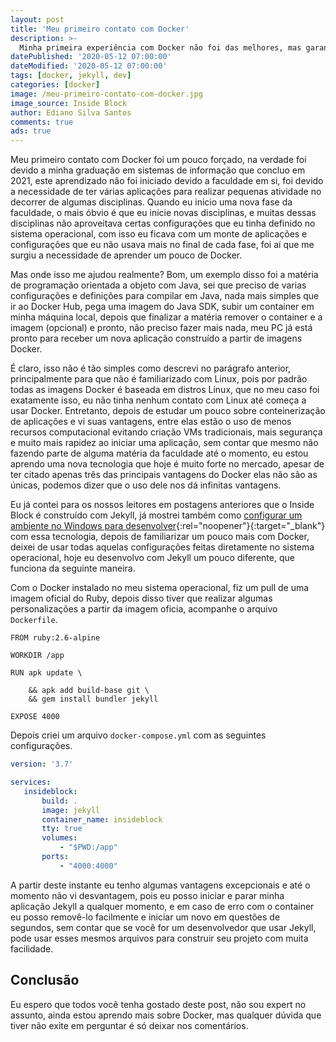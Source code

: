 ```yaml
---
layout: post
title: 'Meu primeiro contato com Docker'
description: >-
  Minha primeira experiência com Docker não foi das melhores, mas garanto que valeu muito o tempo para aprender esta tecnologia.
datePublished: '2020-05-12 07:00:00'
dateModified: '2020-05-12 07:00:00'
tags: [docker, jekyll, dev]
categories: [docker]
image: /meu-primeiro-contato-com-docker.jpg
image_source: Inside Block
author: Ediano Silva Santos
comments: true
ads: true
---
```


Meu primeiro contato com Docker foi um pouco forçado, na verdade foi devido a minha graduação em sistemas de informação que concluo em 2021, este aprendizado não foi iniciado devido a faculdade em si, foi devido a necessidade de ter várias aplicações para realizar pequenas atividade no decorrer de algumas disciplinas. Quando eu inicio uma nova fase da faculdade, o mais óbvio é que eu inicie novas disciplinas, e muitas dessas disciplinas não aproveitava certas configurações que eu tinha definido no sistema operacional, com isso eu ficava com um monte de aplicações e configurações que eu não usava mais no final de cada fase, foi aí que me surgiu a necessidade de aprender um pouco de Docker.

Mas onde isso me ajudou realmente? Bom, um exemplo disso foi a matéria de programação orientada a objeto com Java, sei que preciso de varias configurações e definições para compilar em Java, nada mais simples que ir ao Docker Hub, pega uma imagem do Java SDK, subir um container em minha máquina local, depois que finalizar a matéria remover o container e a imagem (opcional) e pronto, não preciso fazer mais nada, meu PC já está pronto para receber um nova aplicação construído a partir de imagens Docker.

É claro, isso não é tão simples como descrevi no parágrafo anterior, principalmente para que não é familiarizado com Linux, pois por padrão todas as imagens Docker é baseada em distros Linux, que no meu caso foi exatamente isso, eu não tinha nenhum contato com Linux até começa a usar Docker. Entretanto, depois de estudar um pouco sobre conteinerização de aplicações e vi suas vantagens, entre elas estão o uso de menos recursos computacional evitando criação VMs tradicionais, mais segurança e muito mais rapidez ao iniciar uma aplicação, sem contar que mesmo não fazendo parte de alguma matéria da faculdade até o momento, eu estou aprendo uma nova tecnologia que hoje é muito forte no mercado, apesar de ter citado apenas três das principais vantagens do Docker elas não são as únicas, podemos dizer que o uso dele nos dá infinitas vantagens.

Eu já contei para os nossos leitores em postagens anteriores que o Inside Block é construído com Jekyll, já mostrei também como [configurar um ambiente no Windows para desenvolver](https://insideblock.com/blog/instalando-o-jekyll-via-bash-no-windows-10/){:rel="noopener"}{:target="_blank"} com essa tecnologia, depois de familiarizar um pouco mais com Docker, deixei de usar todas aquelas configurações feitas diretamente no sistema operacional, hoje eu desenvolvo com Jekyll um pouco diferente, que funciona da seguinte maneira.

Com o Docker instalado no meu sistema operacional, fiz um pull de uma imagem oficial do Ruby, depois disso tiver que realizar algumas personalizações a partir da imagem oficia, acompanhe o arquivo `Dockerfile`.

```docker
FROM ruby:2.6-alpine

WORKDIR /app

RUN apk update \

    && apk add build-base git \
    && gem install bundler jekyll

EXPOSE 4000
```

Depois criei um arquivo `docker-compose.yml` com as seguintes configurações.

```yml
version: '3.7'

services:
   insideblock:
       build: .
       image: jekyll
       container_name: insideblock
       tty: true
       volumes:
           - "$PWD:/app"
       ports:
           - "4000:4000"
```

A partir deste instante eu tenho algumas vantagens excepcionais e até o momento não vi desvantagem, pois eu posso iniciar e parar minha aplicação Jekyll a qualquer momento, e em caso de erro com o container eu posso removê-lo facilmente e iniciar um novo em questões de segundos, sem contar que se você for um desenvolvedor que usar Jekyll, pode usar esses mesmos arquivos para construir seu projeto com muita facilidade.

## Conclusão

Eu espero que todos você tenha gostado deste post, não sou expert no assunto, ainda estou aprendo mais sobre Docker, mas qualquer dúvida que tiver não exite em perguntar é só deixar nos comentários.
